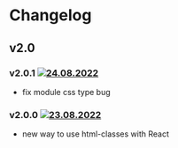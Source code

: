 # Changelog

## v2.0

### v2.0.1 [![24.08.2022](https://img.shields.io/date/1658613085)](https://github.com/d8corp/react-html-classes/tree/v2.0.1)

- fix module css type bug

### v2.0.0 [![23.08.2022](https://img.shields.io/date/1658596829)](https://github.com/d8corp/react-html-classes/tree/v2.0.0)

- new way to use html-classes with React

